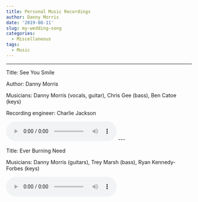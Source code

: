 ```yaml
---
title: Personal Music Recordings
author: Danny Morris
date: '2019-08-11'
slug: my-wedding-song
categories:
  - Miscellaneous
tags:
  - Music
---
```


---

Title: See You Smile

Author: Danny Morris

Musicians: Danny Morris (vocals, guitar), Chris Gee (bass), Ben Catoe (keys)

Recording engineer: Charlie Jackson

<audio controls="controls" controlsList="nodownload">
  <source src="https://docs.google.com/uc?export=download&id=0B2UD30bY6P3kRUFKWUUwcUh0ZU0"> 
</audio>
---

Title: Ever Burning Need

Musicians: Danny Morris (guitars), Trey Marsh (bass), Ryan Kennedy-Forbes (keys)

<audio controls="controls" controlsList="nodownload">
  <source src="https://docs.google.com/uc?export=download&id=0B2UD30bY6P3kRUFKWUUwcUh0ZU0">
</audio>